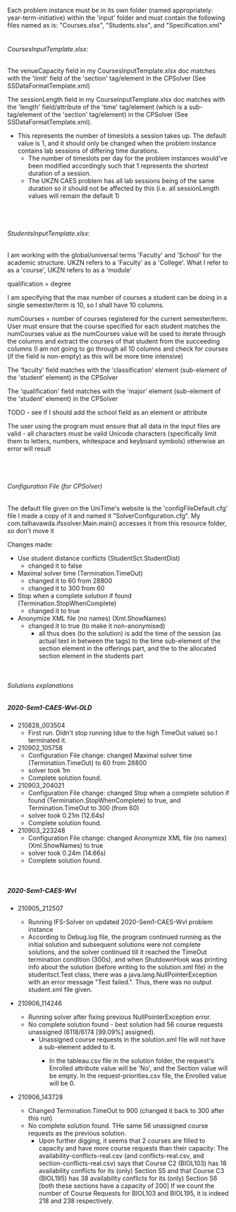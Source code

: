 Each problem instance must be in its own folder (named appropriately: year-term-initiative) within the 'input' folder
and must contain the following files named as is: "Courses.xlsx", "Students.xlsx", and "Specification.xml"
<br>
<br>

###### CoursesInputTemplate.xlsx:
The venueCapacity field in my CoursesInputTemplate.xlsx doc matches with the
'limit' field of the 'section' tag/element in the CPSolver (See SSDataFormatTemplate.xml)

The sessionLength field in my CourseInputTemplate.xlsx doc matches with the
'length' field/attribute of the 'time' tag/element (which is a sub-tag/element of the 'section' tag/element)
 in the CPSolver (See SSDataFormatTemplate.xml). 
 - This represents the number
 of timeslots a session takes up. The default value is 1, and it should only
 be changed when the problem instance contains lab sessions of differing time durations.
    - The number of timeslots per day for the problem instances would've been modified accordingly
    such that 1 represents the shortest duration of a session.
    - The UKZN CAES problem has all lab sessions being of the same duration so it should
    not be affected by this (i.e. all sessionLength values will remain the default 1) 
    
<br>
<br>

###### StudentsInputTemplate.xlsx:
I am working with the global/universal terms 'Faculty' and 'School' for the academic structure.
 UKZN refers to a 'Faculty' as a 'College'.
 What I refer to as a 'course', UKZN refers to as a 'module'
 
 qualification = degree
 
 I am specifying that the max number of courses a student can be doing in a single semester/term
 is 10, so I shall have 10 columns.
 
 numCourses = number of courses registered for the current semester/term.
 User must ensure that the course specified for each student matches the numCourses value as the
 numCourses value will be used to iterate through the columns and extract the courses of that student from the succeeding columns 
 (I am not going to go through all 10 columns and check for courses (if the field is non-empty) as
  this will be more time intensive)
  
 The 'faculty' field matches with the 'classification' element (sub-element of the 'student' element)
 in the CPSolver
 
 The 'qualification' field matches with the 'major' element (sub-element of the 'student' element) 
 in the CPSolver
 
 TODO - see if I should add the school field as an element or attribute
  
 The user using the program must ensure that all data in the input files are valid - all characters must
 be valid Unicode characters (specifically limit them to letters, numbers, whitespace and keyboard symbols) otherwise an error will result
 
 <br>
 <br>
 
###### Configuration File (for CPSolver)
The default file given on the UniTime's website is the 'configFileDefault.cfg' file
I made a copy of it and named it "SolverConfiguration.cfg".
My com.talhavawda.ifssolver.Main.main() accesses it from this resource folder, so don't move it 

Changes made:
- Use student distance conflicts (StudentSct.StudentDist)
    - changed it to false
- Maximal solver time (Termination.TimeOut)
    - changed it to 60 from 28800
    - changed it to 300 from 60
- Stop when a complete solution if found (Termination.StopWhenComplete)
    - changed it to true
- Anonymize XML file (no names) (Xml.ShowNames)
    - changed it to true (to make it non-anonymised)
        - all thus does (to the solution) is add the time of the session (as actual text in between the tags)
        to the time sub-element of the section element in the offerings part, and the to the allocated
        section element in the students part 

<br>

###### Solutions explanations
##### 2020-Sem1-CAES-Wvl-OLD
- 210828_003504
    - First run. Didn't stop running (due to the high TimeOut value) so I terminated it. 
- 210902_105758
    - Configuration File change: changed Maximal solver time (Termination.TimeOut)  to 60 from 28800
    - solver took 1m
    - Complete solution found.
- 210903_204021
    - Configuration File change: changed Stop when a complete solution if found (Termination.StopWhenComplete) to true,
    and Termination.TimeOut to 300 (from 60)
    - solver took 0.21m (12.64s)
    - Complete solution found.
- 210903_223248
    - Configuration File change: changed Anonymize XML file (no names) (Xml.ShowNames) to true
    - solver took 0.24m (14.66s)
    - Complete solution found.
<br>

##### 2020-Sem1-CAES-Wvl
- 210905_212507
    - Running IFS-Solver on updated 2020-Sem1-CAES-Wvl problem instance
    - According to Debug.log file, the program continued running as the initial solution and subsequent solutions
    were not complete solutions, and the solver continued till it reached the TimeOut termination condition (300s),
    and when ShutdownHook was printing info about the solution (before writing to the solution.xml file) in the studentsct.Test class,
    there was a java.lang.NullPointerException with an error message "Test failed.". Thus, there was no output student.xml
    file given.

- 210906_114246
    - Running solver after fixing previous NullPointerException error.
    - No complete solution found - best solution had 56 course requests unassigned (6118/6174 [99.09%] assigned). 
        - Unassigned course requests in the solution.xml file will not have a <best> sub-element added to it.
            - In the tableau.csv file in the solution folder, the request's Enrolled attribute value will be 'No',
            and the Section value will be empty. In the request-priorities.csv file, the Enrolled value will be 0.
        
- 210906_143728
    - Changed Termination.TimeOut to 900 (changed it back to 300 after this run)
    - No complete solution found. THe same 56 unassigned course requests as the previous solution.
        - Upon further digging, it seems that 2 courses are filled to capacity and have more course requests than their capacity:
        The availability-conflicts-real.csv (and conflicts-real.csv, and section-conflicts-real.csv) says that Course C2 (BIOL103) has 18 availability conflicts for its (only) Section S5
        and that Course C3 (BIOL195) has 38 availability conflicts for its (only) Section S6 [both these sections have a capacity of 200]
        If we count the number of Course Requests for BIOL103 and BIOL195, it is indeed 218 and 238 respectively.